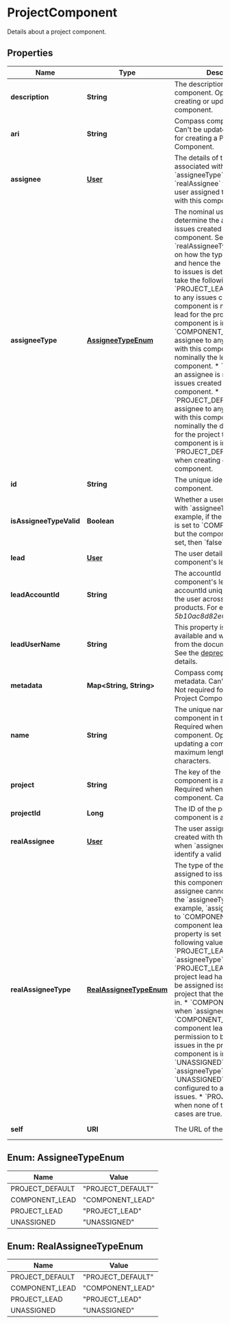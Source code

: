 

# ProjectComponent

Details about a project component.

## Properties

| Name | Type | Description | Notes |
|------------ | ------------- | ------------- | -------------|
|**description** | **String** | The description for the component. Optional when creating or updating a component. |  [optional] |
|**ari** | **String** | Compass component&#39;s ID. Can&#39;t be updated. Not required for creating a Project Component. |  [optional] [readonly] |
|**assignee** | [**User**](User.md) | The details of the user associated with &#x60;assigneeType&#x60;, if any. See &#x60;realAssignee&#x60; for details of the user assigned to issues created with this component. |  [optional] |
|**assigneeType** | [**AssigneeTypeEnum**](#AssigneeTypeEnum) | The nominal user type used to determine the assignee for issues created with this component. See &#x60;realAssigneeType&#x60; for details on how the type of the user, and hence the user, assigned to issues is determined. Can take the following values:   *  &#x60;PROJECT_LEAD&#x60; the assignee to any issues created with this component is nominally the lead for the project the component is in.  *  &#x60;COMPONENT_LEAD&#x60; the assignee to any issues created with this component is nominally the lead for the component.  *  &#x60;UNASSIGNED&#x60; an assignee is not set for issues created with this component.  *  &#x60;PROJECT_DEFAULT&#x60; the assignee to any issues created with this component is nominally the default assignee for the project that the component is in.  Default value: &#x60;PROJECT_DEFAULT&#x60;.   Optional when creating or updating a component. |  [optional] |
|**id** | **String** | The unique identifier for the component. |  [optional] [readonly] |
|**isAssigneeTypeValid** | **Boolean** | Whether a user is associated with &#x60;assigneeType&#x60;. For example, if the &#x60;assigneeType&#x60; is set to &#x60;COMPONENT_LEAD&#x60; but the component lead is not set, then &#x60;false&#x60; is returned. |  [optional] [readonly] |
|**lead** | [**User**](User.md) | The user details for the component&#39;s lead user. |  [optional] |
|**leadAccountId** | **String** | The accountId of the component&#39;s lead user. The accountId uniquely identifies the user across all Atlassian products. For example, *5b10ac8d82e05b22cc7d4ef5*. |  [optional] |
|**leadUserName** | **String** | This property is no longer available and will be removed from the documentation soon. See the [deprecation notice](https://developer.atlassian.com/cloud/jira/platform/deprecation-notice-user-privacy-api-migration-guide/) for details. |  [optional] |
|**metadata** | **Map&lt;String, String&gt;** | Compass component&#39;s metadata. Can&#39;t be updated. Not required for creating a Project Component. |  [optional] [readonly] |
|**name** | **String** | The unique name for the component in the project. Required when creating a component. Optional when updating a component. The maximum length is 255 characters. |  [optional] |
|**project** | **String** | The key of the project the component is assigned to. Required when creating a component. Can&#39;t be updated. |  [optional] |
|**projectId** | **Long** | The ID of the project the component is assigned to. |  [optional] [readonly] |
|**realAssignee** | [**User**](User.md) | The user assigned to issues created with this component, when &#x60;assigneeType&#x60; does not identify a valid assignee. |  [optional] |
|**realAssigneeType** | [**RealAssigneeTypeEnum**](#RealAssigneeTypeEnum) | The type of the assignee that is assigned to issues created with this component, when an assignee cannot be set from the &#x60;assigneeType&#x60;. For example, &#x60;assigneeType&#x60; is set to &#x60;COMPONENT_LEAD&#x60; but no component lead is set. This property is set to one of the following values:   *  &#x60;PROJECT_LEAD&#x60; when &#x60;assigneeType&#x60; is &#x60;PROJECT_LEAD&#x60; and the project lead has permission to be assigned issues in the project that the component is in.  *  &#x60;COMPONENT_LEAD&#x60; when &#x60;assignee&#x60;Type is &#x60;COMPONENT_LEAD&#x60; and the component lead has permission to be assigned issues in the project that the component is in.  *  &#x60;UNASSIGNED&#x60; when &#x60;assigneeType&#x60; is &#x60;UNASSIGNED&#x60; and Jira is configured to allow unassigned issues.  *  &#x60;PROJECT_DEFAULT&#x60; when none of the preceding cases are true. |  [optional] [readonly] |
|**self** | **URI** | The URL of the component. |  [optional] [readonly] |



## Enum: AssigneeTypeEnum

| Name | Value |
|---- | -----|
| PROJECT_DEFAULT | &quot;PROJECT_DEFAULT&quot; |
| COMPONENT_LEAD | &quot;COMPONENT_LEAD&quot; |
| PROJECT_LEAD | &quot;PROJECT_LEAD&quot; |
| UNASSIGNED | &quot;UNASSIGNED&quot; |



## Enum: RealAssigneeTypeEnum

| Name | Value |
|---- | -----|
| PROJECT_DEFAULT | &quot;PROJECT_DEFAULT&quot; |
| COMPONENT_LEAD | &quot;COMPONENT_LEAD&quot; |
| PROJECT_LEAD | &quot;PROJECT_LEAD&quot; |
| UNASSIGNED | &quot;UNASSIGNED&quot; |



